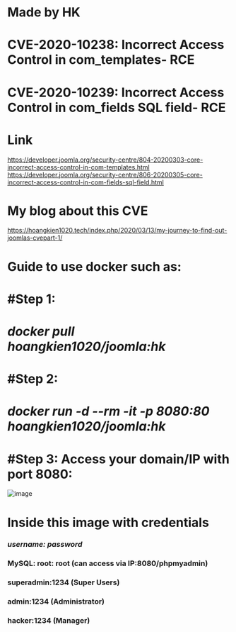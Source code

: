 # Made by HK
# CVE-2020-10238: Incorrect Access Control in com_templates- RCE
# CVE-2020-10239: Incorrect Access Control in com_fields SQL field- RCE
# Link
https://developer.joomla.org/security-centre/804-20200303-core-incorrect-access-control-in-com-templates.html
https://developer.joomla.org/security-centre/806-20200305-core-incorrect-access-control-in-com-fields-sql-field.html
# My blog about this CVE
https://hoangkien1020.tech/index.php/2020/03/13/my-journey-to-find-out-joomlas-cvepart-1/

# Guide to use docker such as:
# #Step 1: 

# *docker pull hoangkien1020/joomla:hk*

# #Step 2:

# *docker run -d --rm -it -p 8080:80 hoangkien1020/joomla:hk*

# #Step 3: Access your domain/IP with port 8080:
![image](https://user-images.githubusercontent.com/24661746/75947931-9be86d80-5ed4-11ea-991d-f37309d4c41a.png)
# Inside this image with credentials

### *username: password*

### MySQL: root: root (can access via IP:8080/phpmyadmin)

### superadmin:1234 (Super Users)

### admin:1234 (Administrator)

### hacker:1234 (Manager) 
